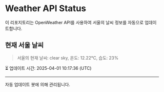 
# Weather API Status

이 리포지토리는 OpenWeather API를 사용하여 서울의 날씨 정보를 자동으로 업데이트합니다.

## 현재 서울 날씨
> 서울의 현재 날씨: clear sky, 온도: 12.22°C, 습도: 23%

⏳ 업데이트 시간: 2025-04-01 10:17:36 (UTC)

---
자동 업데이트 봇에 의해 관리됩니다.
